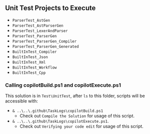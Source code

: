 ## Unit Test Projects to Execute

- `ParserTest_AstGen`
- `ParserTest_AstParserGen`
- `ParserTest_LexerAndParser`
- `ParserTest_ParserGen`
- `ParserTest_ParserGen_Compiler`
- `ParserTest_ParserGen_Generated`
- `BuiltInTest_Compiler`
- `BuiltInTest_Json`
- `BuiltInTest_Xml`
- `BuiltInTest_Workflow`
- `BuiltInTest_Cpp`

### Calling copilotBuild.ps1 and copilotExecute.ps1

This solution is in `Test\UnitTest`, after `ls` to this folder, scripts will be accessible with:
- `& ..\..\.github\TaskLogs\copilotBuild.ps1`
  - Check out `Compile the Solution` for usage of this script.
- `& ..\..\.github\TaskLogs\copilotExecute.ps1`. 
  - Check out `Verifying your code edit` for usage of this script.

